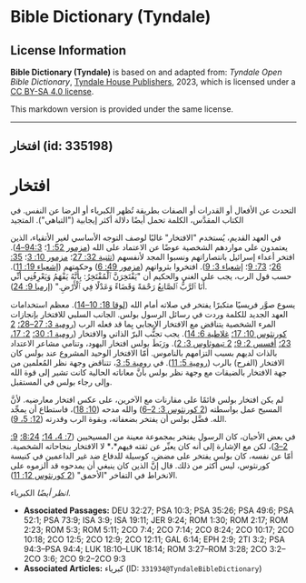 # Bible Dictionary (Tyndale)

## License Information

**Bible Dictionary (Tyndale)** is based on and adapted from: _Tyndale Open Bible Dictionary_, [Tyndale House Publishers](https://tyndaleopenresources.com/), 2023, which is licensed under a [CC BY-SA 4.0 license](https://creativecommons.org/licenses/by-sa/4.0/legalcode.en).

This markdown version is provided under the same license.



--------------------------------

## افتخار (id: 335198)

افتخار
======

التحدث عن الأفعال أو القدرات أو الصفات بطريقة تُظهر الكبرياء أو الرضا عن النفس. في الكتاب المقدَّس، الكلمة تحمل أيضًا دلالة أكثر إيجابية ("التباهي"). المتجيد

في العهد القديم، يُستخدم "الافتخار" غالبًا لوصف التوجه الأساسي لغير الأتقياء، الذين يعتمدون على مواردهم الشخصية عوضًا عن الاعتماد على الله ([مزمور 52: 1](https://ref.ly/Ps52:1)؛ [94:3–4](https://ref.ly/Ps94:3-Ps94:4)). افتخر أعداء إسرائيل بانتصاراتهم ونسبوا المجد لأنفسهم ([تثنية 32: 27](https://ref.ly/Deut32:27)؛ [مزمور 10: 3](https://ref.ly/Ps10:3)؛ [35: 26](https://ref.ly/Ps35:26)؛ [73: 9](https://ref.ly/Ps73:9)؛ [إشعياء 3: 9](https://ref.ly/Isa3:9)). افتخروا بثرواتهم ([مزمور 49: 6](https://ref.ly/Ps49:6)) وحكمتهم ([إشعياء 19: 11](https://ref.ly/Isa19:11)). حسب قول الرب، يجب على الغني والحكيم أن "يَفْتَخِرَنَّ ٱلْمُفْتَخِرُ: بِأَنَّهُ يَفْهَمُ وَيَعْرِفُنِي أَنِّي أَنَا ٱلرَّبُّ ٱلصَّانِعُ رَحْمَةً وَقَضَاءً وَعَدْلًا فِي ٱلْأَرْضِ." ([إرميا 9: 24](https://ref.ly/Jer9:24)).

يسوع صوَّر فريسيًا متكبرًا يفتخر في صلاته أمام الله ([لوقا 18: 10–14](https://ref.ly/Luke18:10-Luke18:14)). معظم استخدامات العهد الجديد للكلمة وردت في رسائل الرسول بولس. الجانب السلبي للافتخار بإنجازات المرء الشخصية يتناقض مع الافتخار الإيجابي بِما قد فعله الرب ([رومية 3: 27–28؛](https://ref.ly/Rom3:27-Rom3:28) [2 كورنثوس 10: 17؛](https://ref.ly/2Cor10:17) [غلاطية 6: 14](https://ref.ly/Gal6:14)). يجب تجنُّب البرّ الذاتي والافتخار ([رومية 1: 30؛](https://ref.ly/Rom1:30) [2: 17، 23؛](https://ref.ly/Rom2:17,Rom2:23) [أفسس 2: 9؛](https://ref.ly/Eph2:9) [2 تيموثاوس 3: 2](https://ref.ly/2Tim3:2)). ورَبَطَ بولس افتخار اليهود، وتنامي مشاعر الاعتداد بالذات لديهم بسبب التزامهم بالناموس. أمّا الافتخار الوحيد المشروع عند بولس كان الافتخار (الفرح) بالرب ([رومية 5: 11](https://ref.ly/Rom5:11)). في [رومية 5: 3](https://ref.ly/Rom5:3)، تتناقض وجهة نظر المُعلمين من جهة الافتخار بالضيقات مع وجهة نظر بولس بأنَّ معاناته الحالية كانت تشير إلى قوة الله وإلى رجاء بولس في المستقبل.

لم يكن افتخار بولس قائمًا على مقارنات مع الآخرين، على عكس افتخار معارضيه. لأنَّ المسيح عمل بواسطته ([2 كورنثوس 3: 2–6](https://ref.ly/2Cor3:2-2Cor3:6)) والله مدحه ([10: 18](https://ref.ly/2Cor10:18))، فاستطاع أن يمجِّد الله. فضَّل بولس أن يفتخر بضعفاته، وبقوة الرب وقدرته ([12: 5، 9](https://ref.ly/2Cor12:5,2Cor12:9)).

في بعض الأحيان، كان الرسول يفتخر بمجموعة معينة من المسيحيين ([7: 4، 14؛](https://ref.ly/2Cor7:4,2Cor7:14) [8:24؛](https://ref.ly/2Cor8:24) [9: 2–3](https://ref.ly/2Cor9:2-2Cor9:3))، لكن مع الإشارة إلى أنه كان يعبِّر عن ثقته فيهم*،* لا الافتخار بنجاحاته الشخصية. أمّا عن نفسه، كان بولس يفتخر على مضض، كوسيلة للدفاع ضد غير الداعمين في كنيسة كورنثوس، ليس أكثر من ذلك. قال إنَّ الذين كان ينبغي أن يمدحوه قد ألزموه على الانخراط في التفاخر "الأحمق" ([2 كورنثوس 12: 11](https://ref.ly/2Cor12:11)).

*انظر أيضًا* الكبرياء.

* **Associated Passages:** DEU 32:27; PSA 10:3; PSA 35:26; PSA 49:6; PSA 52:1; PSA 73:9; ISA 3:9; ISA 19:11; JER 9:24; ROM 1:30; ROM 2:17; ROM 2:23; ROM 5:3; ROM 5:11; 2CO 7:4; 2CO 7:14; 2CO 8:24; 2CO 10:17; 2CO 10:18; 2CO 12:5; 2CO 12:9; 2CO 12:11; GAL 6:14; EPH 2:9; 2TI 3:2; PSA 94:3–PSA 94:4; LUK 18:10–LUK 18:14; ROM 3:27–ROM 3:28; 2CO 3:2–2CO 3:6; 2CO 9:2–2CO 9:3
* **Associated Articles:** كبرياء (ID: `331934@TyndaleBibleDictionary`)

